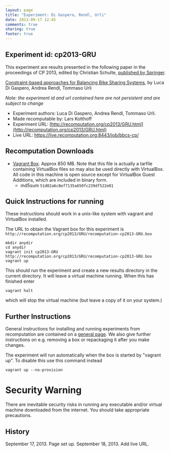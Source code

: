```yaml
---
layout: page
title: "Experiment: Di Gaspero, Rendl, Urli"
date: 2013-09-17 12:45
comments: true
sharing: true
footer: true
---
```


## Experiment id: cp2013-GRU 

This experiment are results presented in the following paper in the proceedings of CP 2013, edited by Christian Schulte,
[published by Springer](https://www.springer.com/computer/theoretical+computer+science/book/978-3-642-40626-3).

[Constraint-based approaches for Balancing Bike Sharing Systems](http://link.springer.com/chapter/10.1007/978-3-642-40627-0_56),
by 
Luca Di Gaspero, Andrea Rendl, Tommaso Urli

*Note: the experiment id and url contained here are not persistent and are subject to change*

* Experiment authors: 
Luca Di Gaspero, Andrea Rendl, Tommaso Urli.
* Made recomputable by: Lars Kotthoff
* Experiment URL: [http://recomputation.org/cp2013/GRU.html](http://recomputation.org/cp2013/GRU.html)
* Live URL: https://live.recomputation.org:8443/job/bbcs-cp/

## Recomputation Downloads

* [Vagrant Box](GRU/recomputation-cp2013-GRU.box). Approx 850 MB. 
Note that this file is actually a tarfile containing VirtualBox files so may also be used directly with VirtualBox.  All code in this machine is open source except for VirtualBox Guest Additions, which are included in binary form.  
    * md5sum `51d02a6c8ef7135a650fc239df522e01`

## Quick Instructions for running 

These instructions should work in a unix-like system with vagrant and VirtualBox installed.
    
The URL to obtain the Vagrant box for this experiment is 
`http://recomputation.org/cp2013/GRU/recomputation-cp2013-GRU.box`

    mkdir anydir
    cd anydir
    vagrant init cp2013-GRU http://recomputation.org/cp2013/GRU/recomputation-cp2013-GRU.box
    vagrant up
   
This should run the experiment and create a new results directory in the current directory. 
It will leave a virtual machine running.  When this has finished enter

    vagrant halt

which will stop the virtual machine (but leave a copy of it on your system.)
     
## Further Instructions 

General instructions for installing and running experiments from recomputation are contained on a [general page](general_instructions.html). We also give further instructions on e.g. removing a box or repackaging it after you make changes.

The experiment will run automatically when the box is started by "vagrant up".  To disable this use this command instead 

    vagrant up --no-provision

# Security Warning

There are inevitable security risks in running any executable and/or virtual machine downloaded from the internet. You should take appropriate precautions.

## History

September 17, 2013.  Page set up.
September 18, 2013. Add live URL.


